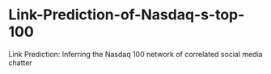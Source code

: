 # Link-Prediction-of-Nasdaq-s-top-100
Link Prediction: Inferring the Nasdaq 100 network of correlated social media chatter
